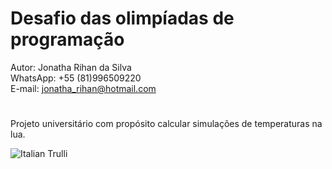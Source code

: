 # Desafio das olimpíadas de programação
Autor: Jonatha Rihan da Silva<br>
WhatsApp: +55 (81)996509220<br>
E-mail: jonatha_rihan@hotmail.com<br>
#
Projeto universitário com propósito calcular simulações de temperaturas na lua.

<img src="https://upload.wikimedia.org/wikipedia/commons/a/a4/Moon_eclipse.gif" alt="Italian Trulli">
